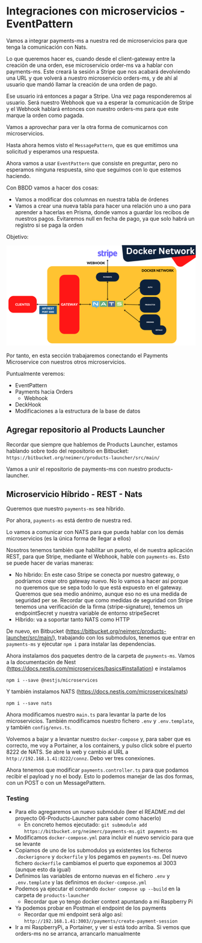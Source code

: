 # Integraciones con microservicios - EventPattern

Vamos a integrar payments-ms a nuestra red de microservicios para que tenga la comunicación con Nats.

Lo que queremos hacer es, cuando desde el client-gateway entre la creación de una orden, ese microservicio order-ms va a hablar con payments-ms. Este creará la sesión a Stripe que nos acabará devolviendo una URL y que volverá a nuestro microservicio orders-ms, y de ahí al usuario que mandó llamar la creación de una orden de pago.

Ese usuario irá entonces a pagar a Stripe. Una vez paga responderemos al usuario. Será nuestro Webhook que va a esperar la comunicación de Stripe y el Webhook hablará entonces con nuestro orders-ms para que este marque la orden como pagada.

Vamos a aprovechar para ver la otra forma de comunicarnos con microservicios.

Hasta ahora hemos visto el `MessagePattern`, que es que emitimos una solicitud y esperamos una respuesta.

Ahora vamos a usar `EventPattern` que consiste en preguntar, pero no esperamos ninguna respuesta, sino que seguimos con lo que estemos haciendo.

Con BBDD vamos a hacer dos cosas:

- Vamos a modificar dos columnas en nuestra tabla de órdenes
- Vamos a crear una nueva tabla para hacer una relación uno a uno para aprender a hacerlas en Prisma, donde vamos a guardar los recibos de nuestros pagos. Evitaremos null en fecha de pago, ya que solo habrá un registro si se paga la orden

Objetivo:

![alt Objetivo](./images/Objetivo.png)

Por tanto, en esta sección trabajaremos conectando el Payments Microservice con nuestros otros microservicios.

Puntualmente veremos:

- EventPattern
- Payments hacia Orders
  - Webhook
- DeckHook
- Modificaciones a la estructura de la base de datos

## Agregar repositorio al Products Launcher

Recordar que siempre que hablemos de Products Launcher, estamos hablando sobre todo del repositorio en Bitbucket: `https://bitbucket.org/neimerc/products-launcher/src/main/`

Vamos a unir el repositorio de payments-ms con nuestro products-launcher.

## Microservicio Híbrido - REST - Nats

Queremos que nuestro `payments-ms` sea híbrido.

Por ahora, `payments-ms` está dentro de nuestra red.

Lo vamos a comunicar con NATS para que pueda hablar con los demás microservicios (es la única forma de llegar a ellos)

Nosotros tenemos también que habilitar un puerto, el de nuestra aplicación REST, para que Stripe, mediante el Webhook, hable con `payments-ms`. Esto se puede hacer de varias maneras:

- No híbrido: En este caso Stripe se conecta por nuestro gateway, o podríamos crear otro gateway nuevo. No lo vamos a hacer así porque no queremos que se sepa todo lo que está expuesto en el gateway. Queremos que sea medio anónimo, aunque eso no es una medida de seguridad per se. Recordar que como medidas de seguridad con Stripe tenemos una verificación de la firma (stripe-signature), tenemos un endpointSecret y nuestra variable de entorno stripeSecret
- Híbrido: va a soportar tanto NATS como HTTP

De nuevo, en Bitbucket (https://bitbucket.org/neimerc/products-launcher/src/main/), trabajando con los submodulos, tenemos que entrar en `payments-ms` y ejecutar `npm i` para instalar las dependencias.

Ahora instalamos dos paquetes dentro de la carpeta de `payments-ms`. Vamos a la documentación de Nest (https://docs.nestjs.com/microservices/basics#installation) e instalamos

```
npm i --save @nestjs/microservices
```

Y también instalamos NATS (https://docs.nestjs.com/microservices/nats)

```
npm i --save nats
```

Ahora modificamos nuestro `main.ts` para levantar la parte de los microservicios. También modificamos nuestro fichero `.env` y `.env.template`, y también `config/envs.ts`.

Volvemos a bajar y a levantar nuestro `docker-compose` y, para saber que es correcto, me voy a Portainer, a los containers, y pulso click sobre el puerto 8222 de NATS. Se abre la web y cambio al URL a `http://192.168.1.41:8222/connz`. Debo ver tres conexiones.

Ahora tenemos que modificar `payments.controller.ts` para que podamos recibir el payload y no el body. Esto lo podemos manejar de las dos formas, con un POST o con un MessagePattern.

### Testing

- Para ello agregaremos un nuevo submódulo (leer el README.md del proyecto 06-Products-Launcher para saber como hacerlo)
  - En concreto hemos ejecutado: `git submodule add https://bitbucket.org/neimerc/payments-ms.git payments-ms`
- Modificamos `docker-compose.yml` para incluir el nuevo servicio para que se levante
- Copiamos de uno de los submodulos ya existentes los ficheros `.dockerignore` y `dockerfile` y los pegamos en `payments-ms`. Del nuevo fichero `dockerfile` cambiamos el puerto que exponemos al 3003 (aunque esto da igual)
- Definimos las variables de entorno nuevas en el fichero `.env` y `.env.template` y las definimos en `docker-compose.yml`
- Podemos ya ejecutar el comando `docker compose up --build` en la carpeta de `products-launcher`
  - Recordar que yo tengo docker context apuntando a mi Raspberry Pi
- Ya podemos probar en Postman el endpoint de los payments
  - Recordar que mi endpoint será algo así: `http://192.168.1.41:3003//payments/create-payment-session`
- Ir a mi RaspberryPi, a Portainer, y ver si está todo arriba. Si vemos que orders-ms no se arranca, arrancarlo manualmente
